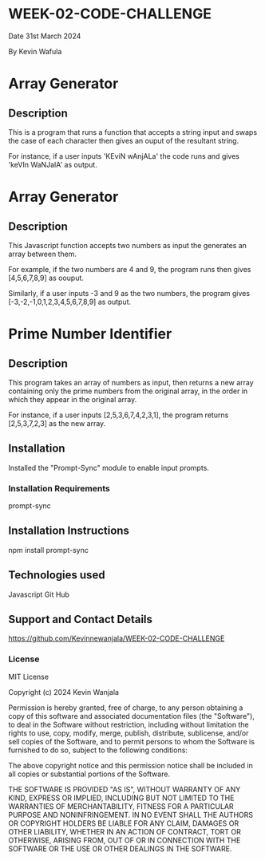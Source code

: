 # WEEK-02-CODE-CHALLENGE


Date 31st March 2024

By Kevin Wafula

# Array Generator

## Description
This is a program that runs a function that accepts a string input and swaps the case of each character then gives an ouput of the resultant string. 

For instance, if a user inputs 'KEviN wAnjALa' the code runs and gives 'keVIn WaNJalA' as output.

# Array Generator

## Description

This Javascript function accepts two numbers as input the generates an array between them.

For example, if the two numbers are 4 and 9, the program runs then gives [4,5,6,7,8,9] as  oouput. 

Similarly, if a user inputs -3 and 9 as the two numbers, the program gives [-3,-2,-1,0,1,2,3,4,5,6,7,8,9] as output.

# Prime Number Identifier

## Description

This program takes an array of numbers as input, then returns a new array containing only the prime numbers from the original array, in the order in which they appear in the original array.

For instance, if a user inputs [2,5,3,6,7,4,2,3,1], the program returns [2,5,3,7,2,3] as the new array.


## Installation
Installed the "Prompt-Sync" module to enable input prompts.

### Installation Requirements
prompt-sync

## Installation Instructions
npm install prompt-sync

## Technologies used
Javascript
Git Hub

## Support and Contact Details

https://github.com/Kevinnewanjala/WEEK-02-CODE-CHALLENGE

### License

MIT License

Copyright (c) 2024 Kevin Wanjala

Permission is hereby granted, free of charge, to any person obtaining a copy
of this software and associated documentation files (the "Software"), to deal
in the Software without restriction, including without limitation the rights
to use, copy, modify, merge, publish, distribute, sublicense, and/or sell
copies of the Software, and to permit persons to whom the Software is
furnished to do so, subject to the following conditions:

The above copyright notice and this permission notice shall be included in all
copies or substantial portions of the Software.

THE SOFTWARE IS PROVIDED "AS IS", WITHOUT WARRANTY OF ANY KIND, EXPRESS OR
IMPLIED, INCLUDING BUT NOT LIMITED TO THE WARRANTIES OF MERCHANTABILITY,
FITNESS FOR A PARTICULAR PURPOSE AND NONINFRINGEMENT. IN NO EVENT SHALL THE
AUTHORS OR COPYRIGHT HOLDERS BE LIABLE FOR ANY CLAIM, DAMAGES OR OTHER
LIABILITY, WHETHER IN AN ACTION OF CONTRACT, TORT OR OTHERWISE, ARISING FROM,
OUT OF OR IN CONNECTION WITH THE SOFTWARE OR THE USE OR OTHER DEALINGS IN THE
SOFTWARE.

